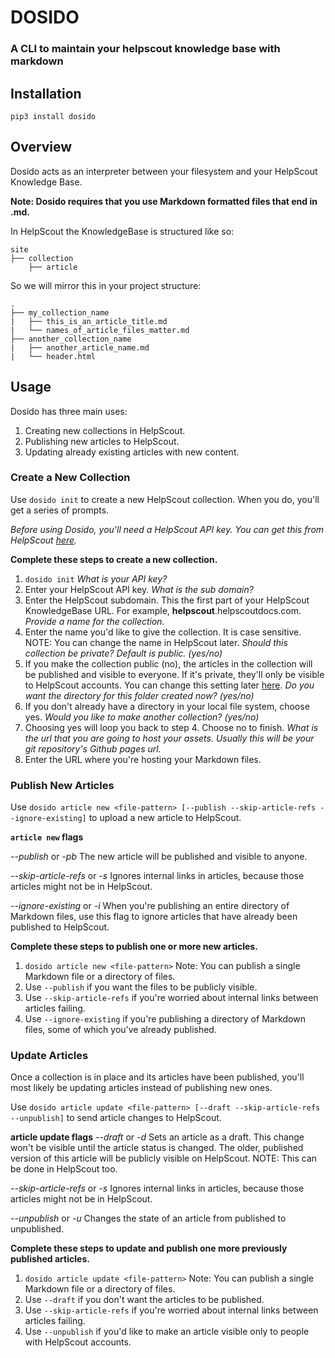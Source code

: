 # DOSIDO
### A CLI to maintain your helpscout knowledge base with markdown

## Installation
`pip3 install dosido`

## Overview

Dosido acts as an interpreter between your filesystem and your HelpScout Knowledge Base.

**Note: Dosido requires that you use Markdown formatted files that end in .md.**

In HelpScout the KnowledgeBase is structured like so:

```
site
├── collection
    ├── article
```

So we will mirror this in your project structure:

```
.
├── my_collection_name
|   ├── this_is_an_article_title.md
|   └── names_of_article_files_matter.md
├── another_collection_name
|   ├── another_article_name.md
|   └── header.html
```

## Usage

Dosido has three main uses:

1. Creating new collections in HelpScout.
2. Publishing new articles to HelpScout.
3. Updating already existing articles with new content.

### Create a New Collection

Use `dosido init` to create a new HelpScout collection. When you do, you'll get a series of prompts.

_Before using Dosido, you'll need a HelpScout API key. You can get this from HelpScout [here](https://secure.helpscout.net/users/authentication/59508/api-keys)._

**Complete these steps to create a new collection.**

1. `dosido init`
_What is your API key?_
2. Enter your HelpScout API key.
_What is the sub domain?_
3. Enter the HelpScout subdomain. This the first part of your HelpScout KnowledgeBase URL. For example, **helpscout**.helpscoutdocs.com.
_Provide a name for the collection._
4. Enter the name you'd like to give the collection. It is case sensitive. NOTE: You can change the name in HelpScout later.
_Should this collection be private? Default is public. (yes/no)_
5. If you make the collection public (no), the articles in the collection will be published and visible to everyone. If it's private, they'll only be visible to HelpScout accounts. You can change this setting later [here](https://secure.helpscout.net/settings/docs/collections/).
_Do you want the directory for this folder created now? (yes/no)_
6. If you don't already have a directory in your local file system, choose yes.
_Would you like to make another collection? (yes/no)_
7. Choosing yes will loop you back to step 4. Choose no to finish.
_What is the url that you are going to host your assets.
Usually this will be your git repository's Github pages url._
8. Enter the URL where you're hosting your Markdown files.

### Publish New Articles

Use
`dosido article new <file-pattern> [--publish --skip-article-refs --ignore-existing]`
to upload a new article to HelpScout.

**`article new` flags**

_--publish_ or _-pb_
The new article will be published and visible to anyone.

_--skip-article-refs_ or _-s_
Ignores internal links in articles, because those articles might not be in HelpScout.

_--ignore-existing_ or _-i_
When you're publishing an entire directory of Markdown files, use this flag to ignore articles that have already been published to HelpScout.

**Complete these steps to publish one or more new articles.**

1. `dosido article new <file-pattern>` Note: You can publish a single Markdown file or a directory of files.
2. Use `--publish` if you want the files to be publicly visible.
3. Use `--skip-article-refs` if you're worried about internal links between articles failing.
4. Use `--ignore-existing` if you're publishing a directory of Markdown files, some of which you've already published.

### Update Articles

Once a collection is in place and its articles have been published, you'll most likely be updating articles instead of publishing new ones.

Use
`dosido article update <file-pattern> [--draft --skip-article-refs --unpublish]`
to send article changes to HelpScout.

**article update flags**
_--draft_ or _-d_
Sets an article as a draft. This change won't be visible until the article status is changed. The older, published version of this article will be publicly visible on HelpScout. NOTE: This can be done in HelpScout too.

_--skip-article-refs_ or _-s_
Ignores internal links in articles, because those articles might not be in HelpScout.

_--unpublish_ or _-u_
Changes the state of an article from published to unpublished.

**Complete these steps to update and publish one more previously published articles.**

1. `dosido article update <file-pattern>` Note: You can publish a single Markdown file or a directory of files.
2. Use `--draft` if you don't want the articles to be published.
3. Use `--skip-article-refs` if you're worried about internal links between articles failing.
4. Use `--unpublish` if you'd like to make an article visible only to people with HelpScout accounts.
